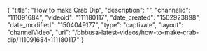 {
    "title": "How to make Crab Dip",
    "description": "",
    "channelid": "111091684",
    "videoid": "111180117",
    "date_created": "1502923898",
    "date_modified": "1504049177",
    "type": "captivate",
    "layout": "channelVideo",
    "url": "\/bbbusa-latest-videos\/how-to-make-crab-dip\/111091684-111180117"
}